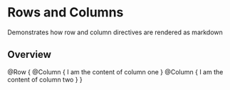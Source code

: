 # Rows and Columns

Demonstrates how row and column directives are rendered as markdown

## Overview

@Row {
    @Column {
        I am the content of column one
    }
    @Column {
        I am the content of column two
    }
}

<!-- Copyright (c) 2025 Apple Inc and the Swift Project authors. All Rights Reserved. -->
